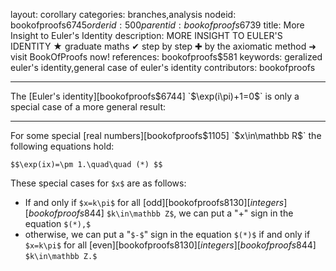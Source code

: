 layout: corollary
categories: branches,analysis
nodeid: bookofproofs$6745
orderid: 500
parentid: bookofproofs$6739
title: More Insight to Euler's Identity
description: MORE INSIGHT TO EULER'S IDENTITY ★ graduate maths ✔ step by step ✚ by the axiomatic method ➜ visit BookOfProofs now!
references: bookofproofs$581
keywords: geralized euler's identity,general case of euler's identity
contributors: bookofproofs

---
The [Euler's identity][bookofproofs$6744] `$\exp(i\pi)+1=0$` is only a special case of a more general result:

---

For some special [real numbers][bookofproofs$1105] `$x\in\mathbb R$` the following equations hold:

`$$\exp(ix)=\pm 1.\quad\quad (*) $$`

These special cases for `$x$` are as follows:

* If and only if `$x=k\pi$` for all [odd][bookofproofs$8130] [integers][bookofproofs$844] `$k\in\mathbb Z$`, we can put a "$+$" sign in the equation `$(*),$`
* otherwise, we can put a "`$-$`" sign in the equation `$(*)$` if and only if `$x=k\pi$` for all [even][bookofproofs$8130] [integers][bookofproofs$844] `$k\in\mathbb Z.$`
